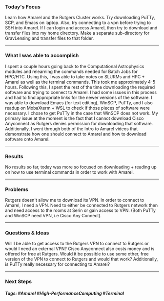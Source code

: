 ### Today's Focus

Learn how Amarel and the Rutgers Cluster works. Try downloading PuTTy, SCP, and Emacs on laptop. Also, try connecting to a vpn before trying to SSH into Amarel. If I can login and access Amarel, then try to download and transfer files into my home directory. Make a separate sub-directory for GravLensing and transfer files to that folder. 
***
### What I was able to accomplish

I spent a couple hours going back to the Computational Astrophysics modules and relearning the commands needed for Batch Jobs for HPC/HTC. Using this, I was able to take notes on SLURMs and HPC + Amarel as well as the terminal commands. This took me approximately 4-5 hours. Following this, I spent the rest of the time downloading the required software and trying to connect to Amarel. I had some issues in this process and had to find appropriate links for the newer versions of the software. I was able to download Emacs (for text editing), WinSCP, PuTTy, and I also readup on MobaXterm + WSL to check if those pieces of software were necessary. I chose to get PuTTy in the case that WinSCP does not work. My primary issue at the moment is the fact that I cannot download Cisco Anyconnect as Rutgers denies permission for downloading that software. Additionally, I went through both of the Intro to Amarel videos that demonstrate how one should connect to Amarel and how to download software onto Amarel. 
***
### Results

No results so far, today was more so focused on downloading + reading up on how to use terminal commands in order to work with Amarel. 
***
### Problems

Rutgers doesn't allow me to download its VPN. In order to connect to Amarel, I need a VPN. Need to either be connected to Rutgers network then and need access to the rooms at Serin or gain access to VPN. (Both PuTTy and WinSCP need VPN, i.e Cisco Any Connect).
***
### Questions & Ideas

Will I be able to get access to the Rutgers VPN to connect to Rutgers or would I need an external VPN? Cisco Anyconnect also costs money and is offered for free at Rutgers. Would it be possible to use some other, free version of the VPN to connect to Rutgers and would that work? Additionally, is PuTTy really necessary for connecting to Amarel?
***
### Next Steps

##### Tags: #Amarel #High-PerformanceComputing #Terminal 